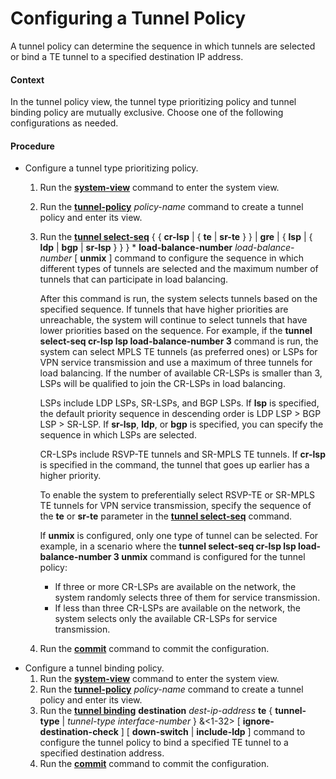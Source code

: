 Configuring a Tunnel Policy
===========================

A tunnel policy can determine the sequence in which tunnels are selected or bind a TE tunnel to a specified destination IP address.

#### Context

In the tunnel policy view, the tunnel type prioritizing policy and tunnel binding policy are mutually exclusive. Choose one of the following configurations as needed.


#### Procedure

* Configure a tunnel type prioritizing policy.
  1. Run the [**system-view**](cmdqueryname=system-view) command to enter the system view.
  2. Run the [**tunnel-policy**](cmdqueryname=tunnel-policy) *policy-name* command to create a tunnel policy and enter its view.
  3. Run the [**tunnel select-seq**](cmdqueryname=tunnel+select-seq) { { **cr-lsp** | { **te** | **sr-te** } } | **gre** | { **lsp** | { **ldp** | **bgp** | **sr-lsp** } } } \* **load-balance-number** *load-balance-number* [ **unmix** ] command to configure the sequence in which different types of tunnels are selected and the maximum number of tunnels that can participate in load balancing.
     
     
     
     After this command is run, the system selects tunnels based on the specified sequence. If tunnels that have higher priorities are unreachable, the system will continue to select tunnels that have lower priorities based on the sequence. For example, if the **tunnel select-seq cr-lsp lsp load-balance-number 3** command is run, the system can select MPLS TE tunnels (as preferred ones) or LSPs for VPN service transmission and use a maximum of three tunnels for load balancing. If the number of available CR-LSPs is smaller than 3, LSPs will be qualified to join the CR-LSPs in load balancing.
     
     LSPs include LDP LSPs, SR-LSPs, and BGP LSPs. If **lsp** is specified, the default priority sequence in descending order is LDP LSP > BGP LSP > SR-LSP. If **sr-lsp**, **ldp**, or **bgp** is specified, you can specify the sequence in which LSPs are selected.
     
     CR-LSPs include RSVP-TE tunnels and SR-MPLS TE tunnels. If **cr-lsp** is specified in the command, the tunnel that goes up earlier has a higher priority.
     
     To enable the system to preferentially select RSVP-TE or SR-MPLS TE tunnels for VPN service transmission, specify the sequence of the **te** or **sr-te** parameter in the [**tunnel select-seq**](cmdqueryname=tunnel+select-seq) command.
     
     If **unmix** is configured, only one type of tunnel can be selected. For example, in a scenario where the **tunnel select-seq cr-lsp lsp load-balance-number 3 unmix** command is configured for the tunnel policy:
     + If three or more CR-LSPs are available on the network, the system randomly selects three of them for service transmission.
     + If less than three CR-LSPs are available on the network, the system selects only the available CR-LSPs for service transmission.
  4. Run the [**commit**](cmdqueryname=commit) command to commit the configuration.
* Configure a tunnel binding policy.
  1. Run the [**system-view**](cmdqueryname=system-view) command to enter the system view.
  2. Run the [**tunnel-policy**](cmdqueryname=tunnel-policy) *policy-name* command to create a tunnel policy and enter its view.
  3. Run the [**tunnel binding**](cmdqueryname=tunnel+binding) **destination** *dest-ip-address* **te** { **tunnel-type** | *tunnel-type interface-number* } &<1-32> [ **ignore-destination-check** ] [ **down-switch** | **include-ldp** ] command to configure the tunnel policy to bind a specified TE tunnel to a specified destination address.
  4. Run the [**commit**](cmdqueryname=commit) command to commit the configuration.